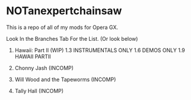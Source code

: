 # NOTanexpertchainsaw
This is a repo of all of my mods for Opera GX.

Look In the Branches Tab For the List.
(Or look below)

1. Hawaii: Part II (WIP)
  1.3 INSTRUMENTALS ONLY
    1.6 DEMOS ONLY
       1.9 HAWAII PARTII
   
2. Chonny Jash (INCOMP)
3. Will Wood and the Tapeworms (INCOMP)
4. Tally Hall (INCOMP)
